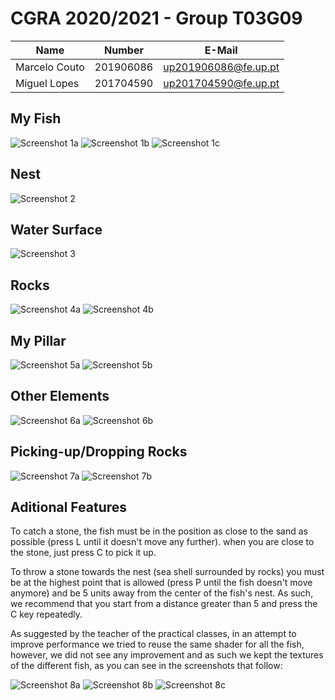 # CGRA 2020/2021 - Group T03G09
| Name             | Number    | E-Mail             |
| ---------------- | --------- | ------------------ |
| Marcelo Couto    | 201906086 |up201906086@fe.up.pt|
| Miguel Lopes     | 201704590 |up201704590@fe.up.pt|

## My Fish
![Screenshot 1a](screenshots/proj-t3g09-1a.png)
![Screenshot 1b](screenshots/proj-t3g09-1b.png)
![Screenshot 1c](screenshots/proj-t3g09-1c.png)

## Nest

![Screenshot 2](screenshots/proj-t3g09-2.png)

## Water Surface

![Screenshot 3](screenshots/proj-t3g09-3.png)

## Rocks

![Screenshot 4a](screenshots/proj-t3g09-4a.png)
![Screenshot 4b](screenshots/proj-t3g09-4b.png)

## My Pillar

![Screenshot 5a](screenshots/proj-t3g09-5a.png)
![Screenshot 5b](screenshots/proj-t3g09-5b.png)

## Other Elements

![Screenshot 6a](screenshots/proj-t3g09-6a.png)
![Screenshot 6b](screenshots/proj-t3g09-6b.png)

## Picking-up/Dropping Rocks

![Screenshot 7a](screenshots/proj-t3g09-7a.png)
![Screenshot 7b](screenshots/proj-t3g09-7b.png)

## Aditional Features

To catch a stone, the fish must be in the position as close to the sand as possible (press L until it doesn't move any further). when you are close to the stone, just press C to pick it up.

To throw a stone towards the nest (sea shell surrounded by rocks) you must be at the highest point that is allowed (press P until the fish doesn't move anymore) and be 5 units away from the center of the fish's nest. As such, we recommend that you start from a distance greater than 5 and press the C key repeatedly.

As suggested by the teacher of the practical classes, in an attempt to improve performance we tried to reuse the same shader for all the fish, however, we did not see any improvement and as such we kept the textures of the different fish, as you can see in the screenshots that follow: 

![Screenshot 8a](screenshots/proj-t3g09-8a.png)
![Screenshot 8b](screenshots/proj-t3g09-8b.png)
![Screenshot 8c](screenshots/proj-t3g09-8c.png)

